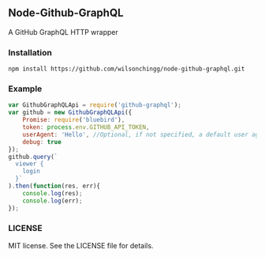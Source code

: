 ## Node-Github-GraphQL

A GitHub GraphQL HTTP wrapper

### Installation

```
npm install https://github.com/wilsonchingg/node-github-graphql.git
```

### Example

```javascript
var GithubGraphQLApi = require('github-graphql');
var github = new GithubGraphQLApi({
	Promise: require('bluebird'),
	token: process.env.GITHUB_API_TOKEN,
	userAgent: 'Hello', //Optional, if not specified, a default user agent will be used
	debug: true
});
github.query(`
  viewer {
    login
  }`
).then(function(res, err){
	console.log(res);
	console.log(err);
});
```

### LICENSE

MIT license. See the LICENSE file for details.
